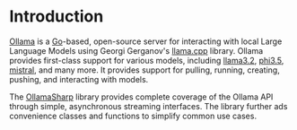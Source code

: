 # Introduction

[Ollama](https://ollama.com/) is a [Go](https://go.dev/)-based, open-source 
server for interacting with local Large Language Models using Georgi Gerganov's
[llama.cpp](https://github.com/ggerganov/llama.cpp) library. Ollama provides 
first-class support for various models, including [llama3.2](https://ollama.com/library/llama3.2),
[phi3.5](https://ollama.com/library/phi3.5), [mistral](https://ollama.com/library/mistral),
and many more. It provides support for pulling, running, creating, pushing, and interacting
with models.

The [OllamaSharp](https://github.com/awaescher/OllamaSharp) library provides 
complete coverage of the Ollama API through simple, asynchronous streaming interfaces.
The library further ads convenience classes and functions to simplify common use cases.

